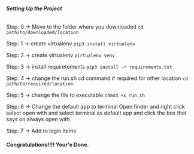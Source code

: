 ###### **Setting Up the Project**
Step: 0 -> Move to the folder where you downloaded 
  `cd path/to/downloaded/location`

Step: 1 -> create virtualenv
  `pip3 install virtualenv`

Step: 2 -> create virtualenv
  `virtualenv venv`

Step: 3 -> install requiretements
 `pip3 install -r requirements.txt`

Step: 4 -> change the run.sh cd command if required for other location
  `cd path/to/required/location`

Step: 5 -> change the file to executable
  `chmod +x run.sh`

Step: 6 -> Change the default app to terminal
Open finder and right click select open with and select terminal as default app and click the box that says on always open with.

Step: 7 -> Add to login items

#### Congratulations!!!! Your'e Done.
